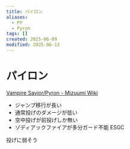 ```yaml
---
title: パイロン
aliases:
  - PY
  - Pyron
tags: []
created: 2025-06-09
modified: 2025-06-13
---
```


# パイロン

[Vampire Savior/Pyron - Mizuumi Wiki](https://wiki.gbl.gg/w/Vampire_Savior/Pyron)

- ジャンプ移行が長い
- 通常投げのダメージが低い
- 空中投げが前投げしか無い
- ゾディアックファイアが多分ガード不能 ESGC

投げに弱そう
